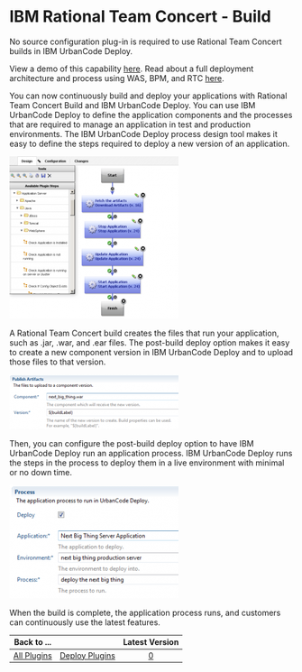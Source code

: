 
IBM Rational Team Concert - Build
=================================

No source configuration plug-in is required to use Rational Team Concert builds in IBM UrbanCode Deploy.

View a demo of this capability [here](https://youtu.be/1WSpLKsekr0). Read about a full deployment architecture and process using WAS, BPM, and RTC [here](https://community.ibm.com/community/user/wasdevops/blogs/laurel-dickson-bull1/2022/07/20/bpserver).

You can now continuously build and deploy your applications with Rational Team Concert Build and IBM UrbanCode Deploy. You can use IBM UrbanCode Deploy to define the application components and the processes that are required to manage an application in test and production environments. The IBM UrbanCode Deploy process design tool makes it easy to define the steps required to deploy a new version of an application.

![process_design](media/process_design-300x288.png)

A Rational Team Concert build creates the files that run your application, such as .jar, .war, and .ear files. The post-build deploy option makes it easy to create a new component version in IBM UrbanCode Deploy and to upload those files to that version.

![component_version](media/component_version-300x97.png)

Then, you can configure the post-build deploy option to have IBM UrbanCode Deploy run an application process. IBM UrbanCode Deploy runs the steps in the process to deploy them in a live environment with minimal or no down time.

![application_process](media/application_process-300x201.png)

When the build is complete, the application process runs, and customers can continuously use the latest features.


|Back to ...||Latest Version|
| :---: | :---: | :---: |
|[All Plugins](../../index.md)|[Deploy Plugins](../README.md)|[0]()|
